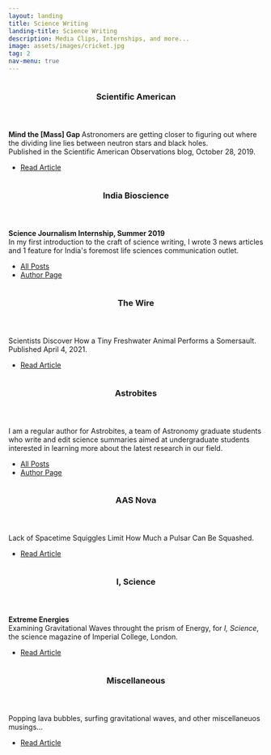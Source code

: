 ```yaml
---
layout: landing
title: Science Writing
landing-title: Science Writing
description: Media Clips, Internships, and more...
image: assets/images/cricket.jpg
tag: 2
nav-menu: true
---
```


<!-- Two -->
<section id="two" class="spotlights">
	<section>
		<a href="https://blogs.scientificamerican.com/observations/mind-the-mass-gap/" target="_blank" class="image">
			<img src="{% link assets/images/sciam.jpg %}" alt="" data-position="center center" />
		</a>
		<div class="content">
			<div class="inner">
				<header class="major">
					<h3>Scientific American</h3>
				</header>
				<p><b> Mind the [Mass] Gap </b> Astronomers are getting closer to figuring out where the dividing line lies between neutron stars and black holes.<br>
                                       Published in the Scientific American Observations blog, October 28, 2019.</p>
				<ul class="actions">
					<li><a href="https://blogs.scientificamerican.com/observations/mind-the-mass-gap/" target="_blank" class="button">Read Article</a></li>
				</ul>
			</div>
		</div>
	</section>
	<section>
		<a href="https://indiabioscience.org/authors/SumeetKulkarni" class="image">
			<img src="{% link assets/images/indiabioscience.jpg %}" alt="" data-position="top center" />
		</a>
		<div class="content">
			<div class="inner">
				<header class="major">
					<h3>India Bioscience</h3>
				</header>
				<p><b> Science Journalism Internship, Summer 2019 </b> <br>
				In my first introduction to the craft of science writing, I wrote 3 news articles and 1 feature for India's foremost life sciences communication outlet.</p>
				<ul class="actions">
					<li><a href="generic.html" class="button">All Posts</a></li>
                                        <li><a href="https://indiabioscience.org/authors/SumeetKulkarni" target="_blank" class="button">Author Page</a></li>
				</ul>
			</div>
		</div>
        </section>
                <section>
                <a href="https://science.thewire.in/the-sciences/scientists-discover-how-a-tiny-freshwater-animal-performs-a-somersault/" target="_blank" class="image">
                        <img src="{% link assets/images/thewire.jpg %}" alt="" data-position="center center" />
                </a>
                <div class="content">
                        <div class="inner">
                                <header class="major">
                                        <h3>The Wire</h3>
                                </header>
                                <p>Scientists Discover How a Tiny Freshwater Animal Performs a Somersault. Published April  4, 2021.</p>
                                <ul class="actions">
                                        <li><a href="https://science.thewire.in/the-sciences/scientists-discover-how-a-tiny-freshwater-animal-performs-a-somersault/" target="_blank" class="button">Read Article</a></li>
                                </ul>
                        </div>
                </div>
        </section>
        <section>
		<a href="generic.html" class="image">
			<img src="{% link assets/images/astrobites.jpg %}" alt="" data-position="25% 25%" />
		</a>
		<div class="content">
			<div class="inner">
				<header class="major">
					<h3>Astrobites</h3>
				</header>
				<p>I am a regular author for Astrobites, a team of Astronomy graduate students who write and edit science summaries aimed at undergraduate students interested in learning more about the latest research in our field.</p>
				<ul class="actions">
					<li><a href="generic.html" class="button">All Posts</a></li>
                                        <li><a href="https://astrobites.org/author/skulkarni/" target="_blank" class="button">Author Page</a></li>
				</ul>
			</div>
		</div>
	</section> 
                <section>
                <a href="https://aasnova.org/2020/09/22/lack-of-spacetime-squiggles-limit-how-much-a-pulsar-can-be-squashed/" class="image">
                        <img src="{% link assets/images/aasnova.jpg %}" alt="" data-position="25% 25%" />
                </a>
                <div class="content">
                        <div class="inner">
                                <header class="major">
                                        <h3>AAS Nova</h3>
                                </header>
                                <p>Lack of Spacetime Squiggles Limit How Much a Pulsar Can Be Squashed.</p>
                                <ul class="actions">
                                        <li><a href="https://aasnova.org/2020/09/22/lack-of-spacetime-squiggles-limit-how-much-a-pulsar-can-be-squashed/" target="_blank" class="button">Read Article</a></li>
                                </ul>
                        </div>
                </div>
        </section>      
	<section>
                <a href="http://isciencemag.co.uk/wp-content/uploads/2019/12/IScience__Fall19_Online-1.pdf#page=20" target="_blank" class="image">
                        <img src="{% link assets/images/iscience.jpg %}" alt="" data-position="center center" />
                </a>
                <div class="content">
                        <div class="inner">
                                <header class="major">
                                        <h3>I, Science</h3>
                                </header>
                                <p><b> Extreme Energies </b> <br> Examining Gravitational Waves throught the prism of Energy, for <i>I, Science</i>, the science magazine of Imperial College, London.</p>
                                <ul class="actions">
                                        <li><a href="http://isciencemag.co.uk/wp-content/uploads/2019/12/IScience__Fall19_Online-1.pdf#page=20" target="_blank" class="button">Read Article</a></li>
                                </ul>
                        </div>
                </div>
        </section>
	<section>
                <a href="" target="_blank" class="image">
                        <img src="{% link assets/images/misc.jpg %}" alt="" data-position="center center" />
                </a>
                <div class="content">
                        <div class="inner">
                                <header class="major">
                                        <h3>Miscellaneous</h3>
                                </header>
                                <p>Popping lava bubbles, surfing gravitational waves, and other miscellaneuos musings...</p>
                                <ul class="actions">
                                        <li><a href="https://sciworthy.com/using-gas-bubbles-in-lava-to-predict-ancient-air-pressure/" target="_blank" class="button">Read Article</a></li>
                                </ul>
                        </div>
                </div>
        </section>
</section>



